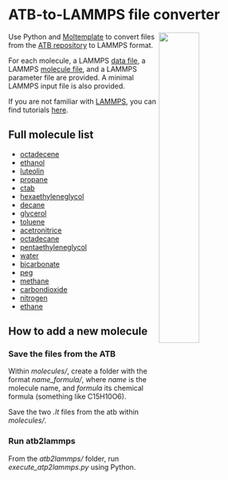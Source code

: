 # ATB-to-LAMMPS file converter

<a href="webp">
  <img src="molecules/luteolin_C15H10O6/luoteolin.png" align="right" width="40%"/>
</a>

Use Python and [Moltemplate](https://www.moltemplate.org/) to convert 
files from the [ATB repository](https://atb.uq.edu.au/) to LAMMPS format. 

For each molecule, a LAMMPS [data file](https://docs.lammps.org/read_data.html),
a LAMMPS [molecule file](https://docs.lammps.org/molecule.html),
and a LAMMPS parameter file are provided.
A minimal LAMMPS input file is also provided.

If you are not familiar with [LAMMPS](https://www.lammps.org/),
you can find tutorials [here](https://lammpstutorials.github.io/).

## Full molecule list

- [octadecene](molecules/octadecene_C18H36)
- [ethanol](molecules/ethanol_C2H5OH)
- [luteolin](molecules/luteolin_C15H10O6)
- [propane](molecules/propane_C3H8)
- [ctab](molecules/ctab_C19H42N)
- [hexaethyleneglycol](molecules/hexaethyleneglycol_C12H26O7)
- [decane](molecules/decane_C10H22)
- [glycerol](molecules/glycerol_C3H8O3)
- [toluene](molecules/toluene_C7H8)
- [acetronitrice](molecules/acetronitrice_C2H3N)
- [octadecane](molecules/octadecane_C18H38)
- [pentaethyleneglycol](molecules/pentaethyleneglycol_C10H22O6)
- [water](molecules/water_H2O)
- [bicarbonate](molecules/bicarbonate_CHO3)
- [peg](molecules/peg_C28H58O15)
- [methane](molecules/methane_CH4)
- [carbondioxide](molecules/carbondioxide_CO2)
- [nitrogen](molecules/nitrogen_N2)
- [ethane](molecules/ethane_C2H6)

## How to add a new molecule

### Save the files from the ATB

Within *molecules/*, create a folder with the format *name_formula/*, 
where *name* is the molecule name, and *formula* its chemical formula
(something like C15H10O6).

Save the two *.lt* files from the atb within *molecules/*.

### Run atb2lammps

From the *atb2lammps/* folder, run *execute_atp2lammps.py* using Python.
